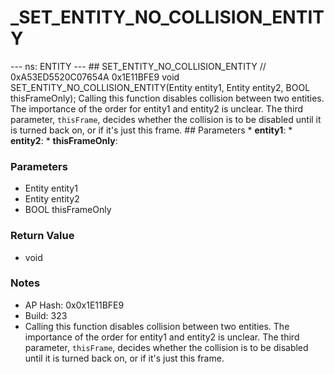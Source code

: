# _SET_ENTITY_NO_COLLISION_ENTITY

--- ns: ENTITY --- ## SET_ENTITY_NO_COLLISION_ENTITY  // 0xA53ED5520C07654A 0x1E11BFE9 void SET_ENTITY_NO_COLLISION_ENTITY(Entity entity1, Entity entity2, BOOL thisFrameOnly);  Calling this function disables collision between two entities. The importance of the order for entity1 and entity2 is unclear. The third parameter, `thisFrame`, decides whether the collision is to be disabled until it is turned back on, or if it's just this frame.  ## Parameters * **entity1**: * **entity2**: * **thisFrameOnly**:

### Parameters
* Entity entity1
* Entity entity2
* BOOL thisFrameOnly

### Return Value
* void

### Notes
* AP Hash: 0x0x1E11BFE9
* Build: 323
* Calling this function disables collision between two entities.
The importance of the order for entity1 and entity2 is unclear.
The third parameter, `thisFrame`, decides whether the collision is to be disabled until it is turned back on, or if it's just this frame.

